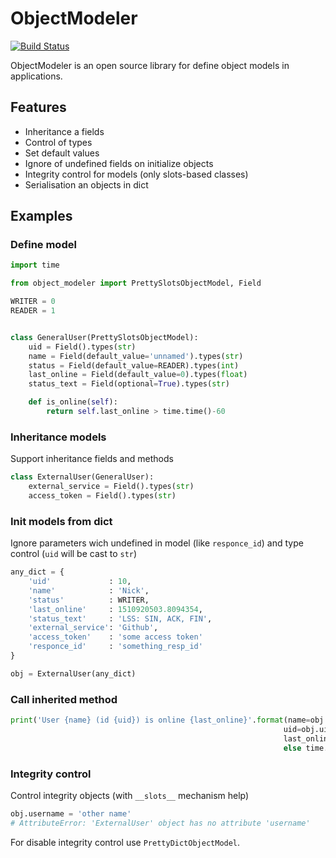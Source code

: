 # ObjectModeler
[![Build Status](https://travis-ci.org/KeyStorke/ObjectModeler.svg?branch=master)](https://travis-ci.org/KeyStorke/ObjectModeler)

ObjectModeler is an open source library for define object models in applications.

## Features
* Inheritance a fields
* Control of types
* Set default values
* Ignore of undefined fields on initialize objects
* Integrity control for models (only slots-based classes)
* Serialisation an objects in dict

## Examples

### Define model
```python
import time

from object_modeler import PrettySlotsObjectModel, Field

WRITER = 0
READER = 1


class GeneralUser(PrettySlotsObjectModel):
    uid = Field().types(str)
    name = Field(default_value='unnamed').types(str)
    status = Field(default_value=READER).types(int)
    last_online = Field(default_value=0).types(float)
    status_text = Field(optional=True).types(str)

    def is_online(self):
        return self.last_online > time.time()-60

```

### Inheritance models
Support inheritance fields and methods
``` python
class ExternalUser(GeneralUser):
    external_service = Field().types(str)
    access_token = Field().types(str)
```

### Init models from dict
Ignore parameters wich undefined in model (like `responce_id`) and type control (`uid` will be cast to `str`)
``` python
any_dict = {
    'uid'             : 10,
    'name'            : 'Nick',
    'status'          : WRITER,
    'last_online'     : 1510920503.8094354,
    'status_text'     : 'LSS: SIN, ACK, FIN',
    'external_service': 'Github',
    'access_token'    : 'some access token'
    'responce_id'     : 'something_resp_id'
}

obj = ExternalUser(any_dict)
```

### Call inherited method
``` python
print('User {name} (id {uid}) is online {last_online}'.format(name=obj.name,
                                                             uid=obj.uid,
                                                             last_online='NOW' if obj.is_online()
                                                             else time.ctime(obj.last_online)))
```

### Integrity control
Control integrity objects (with `__slots__` mechanism help)
``` python
obj.username = 'other name'
# AttributeError: 'ExternalUser' object has no attribute 'username'
```

For disable integrity control use `PrettyDictObjectModel`.